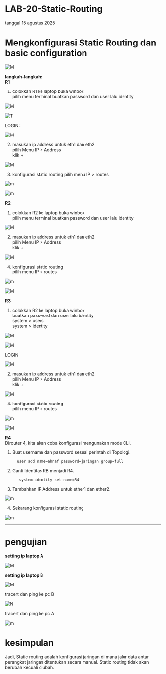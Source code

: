 # LAB-20-Static-Routing
tanggal 15 agustus 2025
# Mengkonfigurasi Static Routing dan basic configuration 

![M](TOLGI.png)

**langkah-langkah:**  
**R1**
1. colokkan R1 ke laptop buka winbox     
   pilih menu terminal buatkan password dan user lalu identity    

![M](lab22pw.PNG)

![T](LAB22IDN.PNG)

LOGIN:  

![M](lab22mask.PNG)

2. masukan ip address untuk eth1 dan eth2    
   pilih Menu IP > Address  
   klik +  

![M](lad22adresPNG.PNG)

3. konfigurasi static routing 
   pilih menu IP > routes    

![m](iprutr1.PNG)

![m](iprutr11.PNG)


**R2**  
1. colokkan R2 ke laptop buka winbox  
   pilih menu terminal buatkan password dan user lalu identity  

![M](LAB22NM2.PNG)

2. masukan ip address untuk eth1 dan eth2    
   pilih Menu IP > Address  
   klik +
   
![M](ipr2.PNG)

4. konfigurasi static routing  
   pilih menu IP > routes

![m](PPT2.png)

![M](iprutr22.PNG)

**R3**  
1. colokkan R2 ke laptop buka winbox    
   buatkan password dan user lalu identity  
   system > users  
   system > identity    

![M](usradd.PNG)

![M](id.PNG)

LOGIN

![M](logon.PNG)

2. masukan ip address untuk eth1 dan eth2      
   pilih Menu IP > Address    
   klik +
   
![M](ipr3.PNG)

4. konfigurasi static routing    
   pilih menu IP > routes

![m](PPT3.png)

![M](iprutr33.PNG)

**R4**  
Dirouter 4, kita akan coba konfigurasi mengunakan mode CLI.  
1. Buat username dan password sesuai perintah di Topologi.  

         user add name=ahnaf password=jaringan group=full

2. Ganti Identitas RB menjadi R4.  

          system identity set name=R4
     
3. Tambahkan IP Address untuk ether1 dan ether2.  

 ![m](ipr4.PNG)

4. Sekarang konfigurasi static routing

![m](iprutr4.PNG)

-------------------------------------------------------------------------------------------------------------------------------------------------------------------------------
# pengujian
**setting ip laptop A**  

![M](lab22ws.PNG)

**setting ip laptop B**  

 ![M](pc1.PNG)


tracert dan ping ke pc B

![N](lab22ping.PNG)

tracert dan ping ke pc A

![m](cmdsd.PNG)



# kesimpulan
Jadi, Static routing adalah konfigurasi jaringan di mana jalur data antar perangkat jaringan ditentukan secara manual. Static routing tidak akan berubah kecuali diubah.

